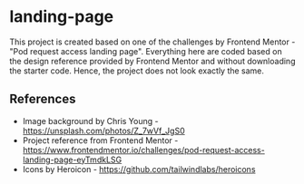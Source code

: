 # landing-page
This project is created based on one of the challenges by Frontend Mentor - "Pod request access landing page". 
Everything here are coded based on the design reference provided by Frontend Mentor and without downloading the starter code.
Hence, the project does not look exactly the same. 

## References 
- Image background by Chris Young - https://unsplash.com/photos/Z_7wVf_JgS0
- Project reference from Frontend Mentor - https://www.frontendmentor.io/challenges/pod-request-access-landing-page-eyTmdkLSG
- Icons by Heroicon - https://github.com/tailwindlabs/heroicons